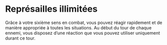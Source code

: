 # Représailles illimitées

<p>Grâce à votre sixième sens en combat, vous pouvez réagir rapidement et de manière appropriée à toutes les situations. Au début du tour de chaque ennemi, vous disposez d’une réaction que vous pouvez utiliser uniquement durant ce tour.</p>